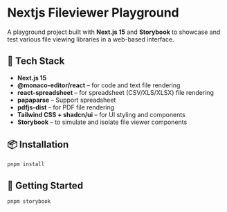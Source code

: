 # Nextjs Fileviewer Playground

A playground project built with **Next.js 15** and **Storybook** to showcase and test various file viewing libraries in a web-based interface.

## 🧩 Tech Stack

- **Next.js 15**
- **@monaco-editor/react** – for code and text file rendering
- **react-spreadsheet** – for spreadsheet (CSV/XLS/XLSX) file rendering
- **papaparse** – Support spreadsheet
- **pdfjs-dist** – for PDF file rendering
- **Tailwind CSS + shadcn/ui** – for UI styling and components
- **Storybook** – to simulate and isolate file viewer components

## 📦 Installation

```bash
pnpm install
```

## 🚀 Getting Started

```bash
pnpm storybook
```

